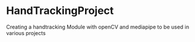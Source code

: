 # HandTrackingProject
Creating a handtracking Module with openCV and mediapipe to be used in various projects
